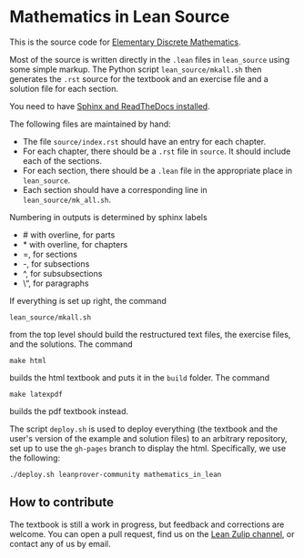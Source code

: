 
Mathematics in Lean Source
==========================

This is the source code for
[Elementary Discrete Mathematics](https://leanprover-community.github.io/mathematics_in_lean/).

Most of the source is written directly in the `.lean` files in `lean_source` 
using some simple markup. The Python script `lean_source/mkall.sh` then generates
the `.rst` source for the textbook and an exercise file and a solution file for 
each section.

You need to have
[Sphinx and ReadTheDocs installed](https://sphinx-rtd-tutorial.readthedocs.io/en/latest/install.html).

The following files are maintained by hand:
- The file `source/index.rst` should have an entry for each chapter.
- For each chapter, there should be a `.rst` file in `source`. It should include
  each of the sections.
- For each section, there should be a `.lean` file in the appropriate place
  in `lean_source`.
- Each section should have a corresponding line in `lean_source/mk_all.sh`.

Numbering in outputs is determined by sphinx labels

- \# with overline, for parts
- \* with overline, for chapters
- \=, for sections
- \-, for subsections
- \^, for subsubsections
- \“, for paragraphs


If everything is set up right, the command
```
lean_source/mkall.sh
```
from the top level should build the restructured text files, the exercise files,
and the solutions. The command
```
make html
```
builds the html textbook and puts it in the `build` folder. The command
```
make latexpdf
```
builds the pdf textbook instead.

The script `deploy.sh` is used to deploy everything (the textbook and the
user's version of the example and solution files) to an arbitrary repository, set up to use the `gh-pages` branch
to display the html. Specifically, we use the following:
```
./deploy.sh leanprover-community mathematics_in_lean
```

## How to contribute

The textbook is still a work in progress, but feedback and corrections are welcome.
You can open a pull request, find us on the [Lean Zulip channel](https://leanprover.zulipchat.com/), or contact any of us by email.
